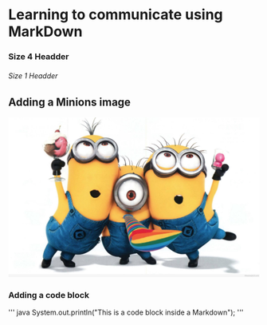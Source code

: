 # Learning to communicate using MarkDown
### Size 4 Headder
###### Size 1 Headder
## Adding a Minions image
![Minions funny image](clip-funny-minions-25.jpg)

### Adding a code block
''' java
System.out.println("This is a code block inside a Markdown");
'''
